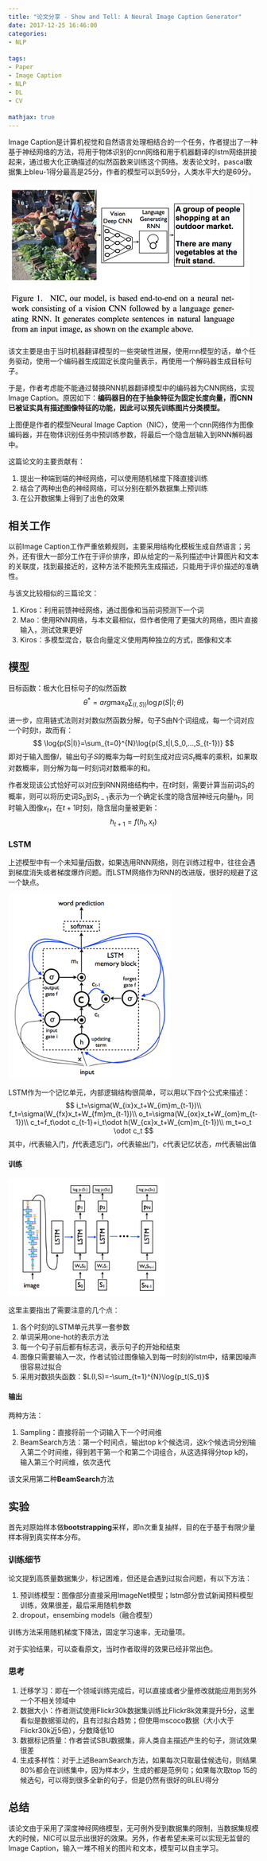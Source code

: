 ```yaml
---
title: "论文分享 - Show and Tell: A Neural Image Caption Generator"
date: 2017-12-25 16:46:00
categories:
- NLP

tags: 
- Paper
- Image Caption
- NLP
- DL
- CV

mathjax: true
---
```


Image Caption是计算机视觉和自然语言处理相结合的一个任务，作者提出了一种基于神经网络的方法，将用于物体识别的cnn网络和用于机器翻译的lstm网络拼接起来，通过极大化正确描述的似然函数来训练这个网络。发表论文时，pascal数据集上bleu-1得分最高是25分，作者的模型可以到59分，人类水平大约是69分。
<!-- more -->

<img src="/images/nic-model.png" style="zoom:50%" />

该文主要是由于当时机器翻译模型的一些突破性进展，使用rnn模型的话，单个任务驱动，使用一个编码器生成固定长度向量表示，再使用一个解码器生成目标句子。

于是，作者考虑能不能通过替换RNN机器翻译模型中的编码器为CNN网络，实现Image Caption。原因如下：**编码器目的在于抽象特征为固定长度向量，而CNN已被证实具有描述图像特征的功能，因此可以预先训练图片分类模型。**

上图便是作者的模型Neural Image Caption（NIC），使用一个cnn网络作为图像编码器，并在物体识别任务中预训练参数，将最后一个隐含层输入到RNN解码器中。

这篇论文的主要贡献有：

1. 提出一种端到端的神经网络，可以使用随机梯度下降直接训练
2. 结合了两种出色的神经网络，可以分别在额外数据集上预训练
3. 在公开数据集上得到了出色的效果

## 相关工作

以前Image Caption工作严重依赖规则，主要采用结构化模板生成自然语言；另外，还有很大一部分工作在于评价排序，即从给定的一系列描述中计算图片和文本的关联度，找到最接近的，这种方法不能预先生成描述，只能用于评价描述的准确性。

与该文比较相似的三篇论文：

1. Kiros：利用前馈神经网络，通过图像和当前词预测下一个词
2. Mao：使用RNN网络，与本文最相似，但作者使用了更强大的网络，图片直接输入，测试效果更好
3. Kiros：多模型混合，联合向量定义使用两种独立的方式，图像和文本

## 模型

目标函数：极大化目标句子的似然函数
$$
\theta^* = arg \max_{\theta} \sum_{(I,S))}\log{p(S|I;\theta)}
$$

进一步，应用链式法则对对数似然函数分解，句子S由N个词组成，每一个词对应一个时刻t，故而有：
$$
\log{p(S|I)}=\sum_{t=0}^{N}\log{p(S_t|I,S_0,...,S_{t-1})}
$$
即对于输入图像$I$，输出句子$S$的概率为每一时刻生成对应词$S_{t}$概率的乘积，如果取对数概率，则分解为每一时刻词对数概率的和。

作者发现该公式恰好可以对应到RNN网络结构中，在$t$时刻，需要计算当前词$S_{t}$的概率，则可以将历史词$S_0$到$S_{t-1}$表示为一个确定长度的隐含层神经元向量$h_t$，同时输入图像$x_t$，在$t+1$时刻，隐含层向量被更新：
$$
h_{t+1}=f(h_t,x_t)
$$

### LSTM

上述模型中有一个未知量$f$函数，如果选用RNN网络，则在训练过程中，往往会遇到梯度消失或者梯度爆炸问题。而LSTM网络作为RNN的改进版，很好的规避了这一个缺点。


<img src="/images/lstm-model.png" style="zoom:40%" />

LSTM作为一个记忆单元，内部逻辑结构很简单，可以用以下四个公式来描述：
$$
i_t=\sigma(W_{ix}x_t+W_{im}m_{t-1})\\
f_t=\sigma(W_{fx}x_t+W_{fm}m_{t-1})\\
o_t=\sigma(W_{ox}x_t+W_{om}m_{t-1})\\
c_t=f_t\odot c_{t-1}+i_t\odot h(W_{cx}x_t+W_{cm}m_{t-1})\\
m_t=o_t \odot c_t
$$
其中，$i$代表输入门，$f$代表遗忘门，$o$代表输出门，$c$代表记忆状态，$m$代表输出值

#### 训练

<img src="/images/nic-model2.png" style="zoom:40%" />

这里主要指出了需要注意的几个点：

1. 各个时刻的LSTM单元共享一套参数
2. 单词采用one-hot的表示方法
3. 每一个句子前后都有标志词，表示句子的开始和结束
4. 图像只需要输入一次，作者试验过图像输入到每一时刻的lstm中，结果因噪声很容易过拟合
5. 采用对数损失函数：$L(I,S)=-\sum_{t=1}^{N}\log{p_t(S_t)}$

#### 输出

两种方法：

1. Sampling：直接将前一个词输入下一个时间维
2. BeamSearch方法：第一个时间点，输出top k个候选词，这k个候选词分别输入第二个时间维，得到若干第一个和第二个词组合，从这选择得分top k的，输入第三个时间维，依次迭代

该文采用第二种**BeamSearch**方法

## 实验

首先对原始样本做**bootstrapping**采样，即n次重复抽样，目的在于基于有限少量样本得到真实样本分布。

### 训练细节

论文提到高质量数据集少，标记困难，但还是会遇到过拟合问题，有以下方法：

1. 预训练模型：图像部分直接采用ImageNet模型；lstm部分尝试新闻预料模型训练，效果很差，最后采用随机参数
2. dropout，ensembing models（融合模型）

训练方法采用随机梯度下降法，固定学习速率，无动量项。

对于实验结果，可以查看原文，当时作者取得的效果已经非常出色。

### 思考

1. 迁移学习：即在一个领域训练完成后，可以直接或者少量修改就能应用到另外一个不相关领域中
2. 数据大小：作者测试使用Flickr30k数据集训练比Flickr8k效果提升5分，这里看似是数据驱动的，且有过拟合趋势；但使用mscoco数据（大小大于Flickr30k近5倍），分数降低10
3. 数据标记质量：作者尝试SBU数据集，非人类自主描述产生的句子，测试效果很差
4. 生成多样性：对于上述BeamSearch方法，如果每次只取最佳候选句，则结果80%都会在训练集中，因为样本少，生成的都是范例句；如果每次取top 15的候选句，可以得到很多全新的句子，但是仍然有很好的BLEU得分

## 总结

该论文由于采用了深度神经网络模型，无可例外受到数据集的限制，当数据集规模大的时候，NIC可以显示出很好的效果。另外，作者希望未来可以实现无监督的Image Caption，输入一堆不相关的图片和文本，模型可以自主学习。
